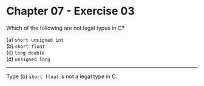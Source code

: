 # Chapter 07 - Exercise 03

Which of the following are not legal types in C?

(a) `short unsigned int`  
(b) `short float`  
(c) `long double`  
(d) `unsigned long`  

---

Type (b) `short float` is not a legal type in C.
